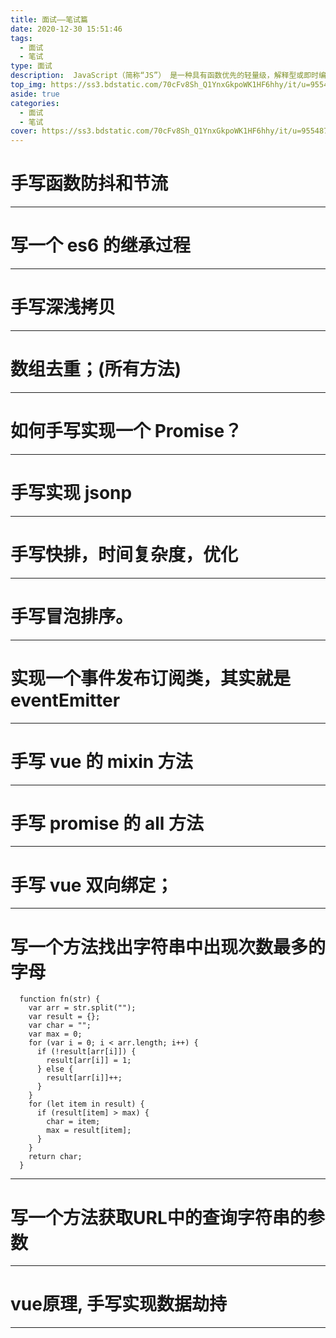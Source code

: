 ```yaml
---
title: 面试——笔试篇
date: 2020-12-30 15:51:46
tags: 
  - 面试
  - 笔试
type: 面试                                                                 # 标签、分类
description:  JavaScript（简称“JS”） 是一种具有函数优先的轻量级，解释型或即时编译型的编程语言。
top_img: https://ss3.bdstatic.com/70cFv8Sh_Q1YnxGkpoWK1HF6hhy/it/u=955487690,3458128037&fm=26&gp=0.jpg             # 文章的顶部图片
aside: true                                                                         # 展示文章侧边栏(默认为true)
categories: 
  - 面试
  - 笔试                                                                 # 文章标签
cover: https://ss3.bdstatic.com/70cFv8Sh_Q1YnxGkpoWK1HF6hhy/it/u=955487690,3458128037&fm=26&gp=0.jpg                 # 文章的缩略图（用在首页）
---
```


# 手写函数防抖和节流
---

# 写一个 es6 的继承过程
---

# 手写深浅拷贝
---

# 数组去重；(所有方法)
---

# 如何手写实现一个 Promise？
---

# 手写实现 jsonp
---

# 手写快排，时间复杂度，优化
---

# 手写冒泡排序。
---

# 实现一个事件发布订阅类，其实就是 eventEmitter
---

# 手写 vue 的 mixin 方法
---

# 手写 promise 的 all 方法
---

# 手写 vue 双向绑定；
---

# 写一个方法找出字符串中出现次数最多的字母
  ```
    function fn(str) {
      var arr = str.split("");
      var result = {};
      var char = "";
      var max = 0;
      for (var i = 0; i < arr.length; i++) {
        if (!result[arr[i]]) {
          result[arr[i]] = 1;
        } else {
          result[arr[i]]++;
        }
      }
      for (let item in result) {
        if (result[item] > max) {
          char = item;
          max = result[item];
        }
      }
      return char;
    }
  ```
---

# 写一个方法获取URL中的查询字符串的参数
---

# vue原理, 手写实现数据劫持
---
